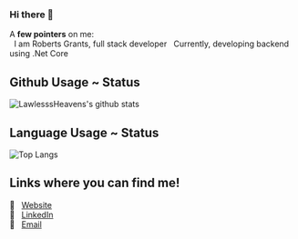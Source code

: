 ### Hi there 👋

A <b>few pointers</b> on me:   
&nbsp; I am Roberts Grants, full stack developer 
&nbsp; Currently, developing backend using .Net Core 


## Github Usage ~ Status 
![LawlesssHeavens's github stats](https://github-readme-stats.aemiej.vercel.app/api?username=LawlesssHeaven&show_icons=true&hide_border=true&theme=dark&private=true)   

## Language Usage ~ Status
![Top Langs](https://github-readme-stats.aemiej.vercel.app/api/top-langs/?username=LawlesssHeaven&layout=compact&theme=dark&show_icons=true&hide_border=true&private=true)

## Links where you can find me! 
:pushpin: &nbsp; [Website](https://robertsgrants.io/)  
:pushpin: &nbsp; [LinkedIn](https://www.linkedin.com/in/roberts-grants-634179166/)  
:pushpin: &nbsp; [Email](mailto:robert.grants97@gmail.com)  
